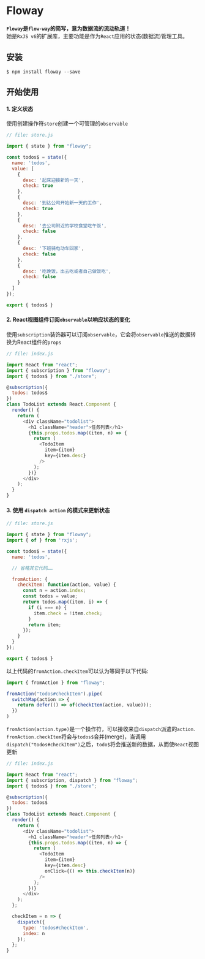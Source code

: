# Floway

**`Floway`是`flow-way`的简写，意为数据流的流动轨道！**<br>
她是`RxJS v6`的扩展库，主要功能是作为`React`应用的状态(数据流)管理工具。

## 安装

```
$ npm install floway --save
```

## 开始使用

#### 1. 定义状态

使用创建操作符`store`创建一个可管理的`observable`

```javascript
// file: store.js

import { state } from "floway";

const todos$ = state({
  name: 'todos',
  value: [
    {
      desc: '起床迎接新的一天',
      check: true
    },
    {
      desc: '到达公司开始新一天的工作',
      check: true
    },
    {
      desc: '去公司附近的学校食堂吃午饭',
      check: false
    },
    {
      desc: '下班骑电动车回家',
      check: false
    },
    {
      desc: '吃晚饭，出去吃或者自己做饭吃',
      check: false
    }
  ]
});

export { todos$ }
```

#### 2. React视图组件订阅`observable`以响应状态的变化

使用`subscription`装饰器可以订阅`observable`，它会将`observable`推送的数据转换为React组件的`props`

```javascript
// file: index.js

import React from "react";
import { subscription } from "floway";
import { todos$ } from "./store";

@subscription({
  todos: todos$
})
class TodoList extends React.Component {
  render() {
    return (
      <div className="todolist">
        <h1 className="header">任务列表</h1>
        {this.props.todos.map((item, n) => {
          return (
            <TodoItem
              item={item}
              key={item.desc}
            />
          );
        })}
      </div>
    );
  }
}
```

#### 3. 使用 `dispatch action` 的模式来更新状态

```javascript
// file: store.js

import { state } from "floway";
import { of } from 'rxjs';

const todos$ = state({
  name: 'todos',

  // 省略其它代码……

  fromAction: {
    checkItem: function(action, value) {
      const n = action.index;
      const todos = value;
      return todos.map((item, i) => {
        if (i === n) {
          item.check = !item.check;
        }
        return item;
      });
    }
  }
});

export { todos$ }
```

以上代码的`fromAction.checkItem`可以认为等同于以下代码: 

```javascript
import { fromAction } from "floway";

fromAction("todos#checkItem").pipe(
  switchMap(action => {
    return defer(() => of(checkItem(action, value)));
  })
)
```

`fromAction(action.type)`是一个操作符，可以接收来自`dispatch`派遣的`action`.<br>
`fromAction.checkItem`将会与`todos$`合并(merge)，当调用`dispatch("todos#checkItem")`之后，`todo$`将会推送新的数据，从而使`React`视图更新

```javascript
// file: index.js

import React from "react";
import { subscription, dispatch } from "floway";
import { todos$ } from "./store";

@subscription({
  todos: todos$
})
class TodoList extends React.Component {
  render() {
    return (
      <div className="todolist">
        <h1 className="header">任务列表</h1>
        {this.props.todos.map((item, n) => {
          return (
            <TodoItem
              item={item}
              key={item.desc}
              onClick={() => this.checkItem(n)}
            />
          );
        })}
      </div>
    );
  };

  checkItem = n => {
    dispatch({
      type: 'todos#checkItem',
      index: n
    });
  };
}
```

